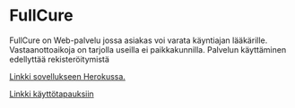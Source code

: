 # FullCure
FullCure on Web-palvelu jossa asiakas voi varata käyntiajan lääkärille. Vastaanottoaikoja on tarjolla useilla ei paikkakunnilla.
Palvelun käyttäminen edellyttää rekisteröitymistä

[Linkki sovellukseen Herokussa.](https://fullcure-app.herokuapp.com)

[Linkki käyttötapauksiin](../blob/master/user_story)
